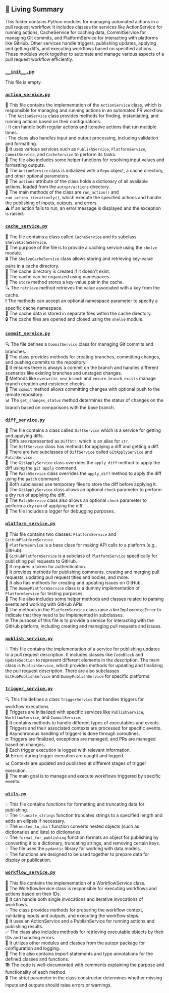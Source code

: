 

<!-- Living README Summary -->
## 🌳 Living Summary

This folder contains Python modules for managing automated actions in a pull request workflow. It includes classes for services like ActionService for running actions, CacheService for caching data, CommitService for managing Git commits, and PlatformService for interacting with platforms like GitHub. Other services handle triggers, publishing updates, applying and getting diffs, and executing workflows based on specified actions. These modules work together to automate and manage various aspects of a pull request workflow efficiently.


### [`__init__.py`](https://github.com/submissionpurposeonly/awaretest/blob/7827ac89c146b063711453fd33b36658f1ad4ab0/./autopr/services/__init__.py)

This file is empty.  


### [`action_service.py`](https://github.com/submissionpurposeonly/awaretest/blob/7827ac89c146b063711453fd33b36658f1ad4ab0/./autopr/services/action_service.py)

💼 This file contains the implementation of the `ActionService` class, which is responsible for managing and running actions in an automated PR workflow.  
💧 The `ActionService` class provides methods for finding, instantiating, and running actions based on their configurations.  
💧 It can handle both regular actions and iterative actions that run multiple times.  
💧 The class also handles input and output processing, including validation and formatting.  
💾 It uses various services such as `PublishService`, `PlatformService`, `CommitService`, and `CacheService` to perform its tasks.  
📝 The file also includes some helper functions for resolving input values and formatting outputs.  
🔧 The `ActionService` class is initialized with a `Repo` object, a cache directory, and other optional parameters.  
👥 The `actions` attribute of the class holds a dictionary of all available actions, loaded from the `autopr/actions` directory.  
🚀 The main methods of the class are `run_action()` and `run_action_iteratively()`, which execute the specified actions and handle the publishing of inputs, outputs, and errors.  
⚠️ If an action fails to run, an error message is displayed and the exception is raised.  


### [`cache_service.py`](https://github.com/submissionpurposeonly/awaretest/blob/7827ac89c146b063711453fd33b36658f1ad4ab0/./autopr/services/cache_service.py)

📁 The file contains a class called `CacheService` and its subclass `ShelveCacheService`.    
📝 The purpose of the file is to provide a caching service using the `shelve` module.    
🔒 The `ShelveCacheService` class allows storing and retrieving key-value pairs in a cache directory.    
💾 The cache directory is created if it doesn't exist.    
🔑 The cache can be organized using namespaces.    
🚀 The `store` method stores a key-value pair in the cache.    
🔍 The `retrieve` method retrieves the value associated with a key from the cache.    
❗️ The methods can accept an optional namespace parameter to specify a specific cache namespace.    
📂 The cache data is stored in separate files within the cache directory.    
🔒 The cache files are opened and closed using the `shelve` module.  


### [`commit_service.py`](https://github.com/submissionpurposeonly/awaretest/blob/7827ac89c146b063711453fd33b36658f1ad4ab0/./autopr/services/commit_service.py)

🔍 The file defines a `CommitService` class for managing Git commits and branches.    
🔧 The class provides methods for creating branches, committing changes, and pushing commits to the repository.    
🌿 It ensures there is always a commit on the branch and handles different scenarios like existing branches and unstaged changes.    
🔄 Methods like `overwrite_new_branch` and `ensure_branch_exists` manage branch creation and existence checks.    
📝 The `commit` method allows committing changes with optional push to the remote repository.    
📊 The `get_changes_status` method determines the status of changes on the branch based on comparisons with the base branch.    


### [`diff_service.py`](https://github.com/submissionpurposeonly/awaretest/blob/7827ac89c146b063711453fd33b36658f1ad4ab0/./autopr/services/diff_service.py)

📝 The file contains a class called `DiffService` which is a service for getting and applying diffs.  
📝 Diffs are represented as `DiffStr`, which is an alias for `str`.  
📝 The `DiffService` class has methods for applying a diff and getting a diff.  
📝 There are two subclasses of `DiffService` called `GitApplyService` and `PatchService`.  
📝 The `GitApplyService` class overrides the `apply_diff` method to apply the diff using the `git apply` command.  
📝 The `PatchService` class overrides the `apply_diff` method to apply the diff using the `patch` command.  
📝 Both subclasses use temporary files to store the diff before applying it.  
📝 The `GitApplyService` class allows an optional `check` parameter to perform a dry run of applying the diff.  
📝 The `PatchService` class also allows an optional `check` parameter to perform a dry run of applying the diff.  
📝 The file includes a logger for debugging purposes.  


### [`platform_service.py`](https://github.com/submissionpurposeonly/awaretest/blob/7827ac89c146b063711453fd33b36658f1ad4ab0/./autopr/services/platform_service.py)

📄 This file contains two classes: `PlatformService` and `GitHubPlatformService`.  
🔧 `PlatformService` is a base class for making API calls to a platform (e.g., GitHub).  
🔀 `GitHubPlatformService` is a subclass of `PlatformService` specifically for publishing pull requests to GitHub.  
🔐 It requires a token for authentication.  
📝 It provides methods for publishing comments, creating and merging pull requests, updating pull request titles and bodies, and more.  
🔗 It also has methods for creating and updating issues on GitHub.  
📂 The `DummyPlatformService` class is a dummy implementation of `PlatformService` for testing purposes.  
🧠 The file also includes some helper methods and classes related to parsing events and working with GitHub APIs.  
🚫 The methods in the `PlatformService` class raise a `NotImplementedError` to indicate that they need to be implemented in subclasses.  
🌐 The purpose of this file is to provide a service for interacting with the GitHub platform, including creating and managing pull requests and issues.  


### [`publish_service.py`](https://github.com/submissionpurposeonly/awaretest/blob/7827ac89c146b063711453fd33b36658f1ad4ab0/./autopr/services/publish_service.py)

💡 This file contains the implementation of a service for publishing updates to a pull request description. It includes classes like `CodeBlock` and `UpdateSection` to represent different elements in the description. The main class is `PublishService`, which provides methods for updating and finalizing the pull request description. There are also subclasses `GitHubPublishService` and `DummyPublishService` for specific platforms.  


### [`trigger_service.py`](https://github.com/submissionpurposeonly/awaretest/blob/7827ac89c146b063711453fd33b36658f1ad4ab0/./autopr/services/trigger_service.py)

🔍 This file defines a class `TriggerService` that handles triggers for workflow executions.    
🔄 Triggers are initialized with specific services like `PublishService`, `WorkflowService`, and `CommitService`.    
🔧 It contains methods to handle different types of executables and events.    
📝 Triggers and their associated contexts are processed for specific events.    
🚀 Asynchronous handling of triggers is done through coroutines.    
🔚 Triggers are finalized, exceptions are managed, and PRs are managed based on changes.    
📣 Each trigger execution is logged with relevant information.    
🛠️ Errors during trigger execution are caught and logged.    
📊 Contexts are updated and published at different stages of trigger execution.    
🎯 The main goal is to manage and execute workflows triggered by specific events.    


### [`utils.py`](https://github.com/submissionpurposeonly/awaretest/blob/7827ac89c146b063711453fd33b36658f1ad4ab0/./autopr/services/utils.py)

💡 This file contains functions for formatting and truncating data for publishing.   
💡 The `truncate_strings` function truncates strings to a specified length and adds an ellipsis if necessary.   
💡 The `nested_to_dict` function converts nested objects (such as dictionaries and lists) to dictionaries.   
💡 The `format_for_publishing` function formats an object for publishing by converting it to a dictionary, truncating strings, and removing certain keys.   
💡 The file uses the `pydantic` library for working with data models.   
💡 The functions are designed to be used together to prepare data for display or publication.  


### [`workflow_service.py`](https://github.com/submissionpurposeonly/awaretest/blob/7827ac89c146b063711453fd33b36658f1ad4ab0/./autopr/services/workflow_service.py)

📄 This file contains the implementation of a WorkflowService class.   
🌊 The WorkflowService class is responsible for executing workflows and actions based on their IDs.   
🔀 It can handle both single invocations and iterative invocations of workflows.   
💡 The class provides methods for preparing the workflow context, validating inputs and outputs, and executing the workflow steps.   
🚀 It uses an ActionService and a PublishService for running actions and publishing results.   
✅ The class also includes methods for retrieving executable objects by their IDs and handling errors.   
🔧 It utilizes other modules and classes from the autopr package for configuration and logging.   
📝 The file also contains import statements and type annotations for the defined classes and functions.   
📚 The code is well-documented with comments explaining the purpose and functionality of each method.   
🔒 The strict parameter in the class constructor determines whether missing inputs and outputs should raise errors or warnings.  

<!-- Living README Summary -->